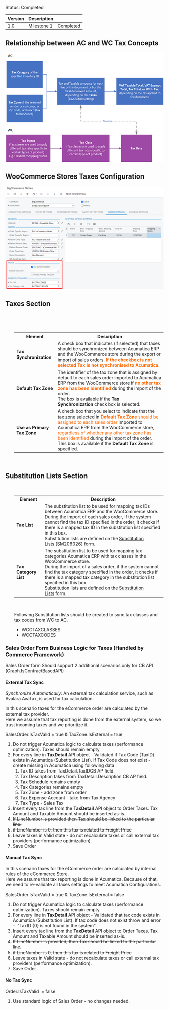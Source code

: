 
<p>Status: Completed</p>
<table>
<thead>
<tr>
<th>
<div class="tablesorter-header-inner">
<div class="tablesorter-header-inner">
<div class="tablesorter-header-inner">
<div class="tablesorter-header-inner">Version</div></div></div></div></th>
<th>
<div class="tablesorter-header-inner">
<div class="tablesorter-header-inner">
<div class="tablesorter-header-inner">
<div class="tablesorter-header-inner">Description</div></div></div></div></th>
<th colspan="1">
<div class="tablesorter-header-inner">
<div class="tablesorter-header-inner">
<div class="tablesorter-header-inner">
<div class="tablesorter-header-inner">&nbsp;</div></div></div></div></th></tr></thead>
<tbody>
<tr>
<td>1.0</td>
<td>Milestone 1</td>
<td colspan="1">Completed</td></tr></tbody></table>
<h2>Relationship between AC and WC Tax Concepts</h2>

![Screenshot](/Specifications/Spec%20Images/Tax1.png)

<h2>WooCommerce Stores Taxes Configuration</h2>

![Screenshot](/Specifications/Spec%20Images/Tax2.png)

<h2 class="wikiH2 separator">Taxes Section</h2>
<div class="section sH2" style="margin-left: 2.0em;">
<p>&nbsp;</p>
<p>&nbsp;</p>
<table>
<tbody>
<tr>
<th>Element</th>
<th>Description</th></tr>
<tr>
<td><strong>Tax Synchronization</strong></td>
<td>A check box that indicates (if selected) that taxes should be synchronized between Acumatica ERP and the WooCommerce store during the export or import of sales orders. <span style="color: rgb(255,102,0);"><strong>If the checkbox is not selected Tax is not synchronised to Acumatica.</strong></span></td></tr>
<tr>
<td><strong>Default Tax Zone</strong></td>
<td>The identifier of the tax zone that is assigned by default to each sales order imported to Acumatica ERP from the WooCommerce store if <span style="color: rgb(255,102,0);"><strong>no other tax zone has been identified</strong></span> during the import of the order.<br />The box is available if the&nbsp;<strong>Tax Synchronization</strong>&nbsp;check box is selected.</td></tr>
<tr>
<td><strong>Use as Primary Tax Zone</strong></td>
<td>A check box that you select to indicate that the tax zone selected in&nbsp;<span style="color: rgb(255,102,0);"><strong>Default Tax Zone</strong>&nbsp;should be assigned to each sales order i</span>mported to Acumatica ERP from the WooCommerce store,<span style="color: rgb(255,102,0);"> regardless of whether any other tax zone has been identified</span> during the import of the order.<br />This box is available if the&nbsp;<strong>Default Tax Zone</strong>&nbsp;is specified.</td></tr></tbody></table>
<p>&nbsp;</p></div>
<h2 class="wikiH2 separator">Substitution Lists Section</h2>
<div class="section sH2" style="margin-left: 2.0em;">
<p>&nbsp;</p>
<table>
<tbody>
<tr>
<th>Element</th>
<th>Description</th></tr>
<tr>
<td><strong>Tax List</strong></td>
<td>The substitution list to be used for mapping tax IDs between Acumatica ERP and the WooCommerce store.<br />During the import of each sales order, if the system cannot find the tax ID specified in the order, it checks if there is a mapped tax ID in the substitution list specified in this box.<br />Substitution lists are defined on the&nbsp;<a class="wikilink pagelink" href="http://dlk1pde165/AcumaticaDB21R1Beta2/(W(15))/Wiki/ShowWiki.aspx?wikiname=HelpRoot_FormReference&amp;PageID=e1b0125f-cb2f-4451-91af-c5eeaff3b5ac">Substitution Lists</a>&nbsp;(<a class="wikilink pagelink" href="http://dlk1pde165/AcumaticaDB21R1Beta2/?ScreenId=SM206026">SM206026</a>) form.</td></tr>
<tr>
<td><strong>Tax Category List</strong></td>
<td>The substitution list to be used for mapping tax categories Acumatica ERP with tax classes in the WooCommerce store.<br />During the import of a sales order, if the system cannot find the tax category specified in the order, it checks if there is a mapped tax category in the substitution list specified in this box.<br />Substitution lists are defined on the&nbsp;<a class="wikilink pagelink" href="http://dlk1pde165/AcumaticaDB21R1Beta2/(W(15))/Wiki/ShowWiki.aspx?wikiname=HelpRoot_FormReference&amp;PageID=e1b0125f-cb2f-4451-91af-c5eeaff3b5ac">Substitution Lists</a>&nbsp;form.</td></tr></tbody></table>
<p>&nbsp;</p>
<p>Following Substitution lists should be created to sync tax classes and tax codes from WC to AC.</p>
<ul>
<li>WCCTAXCLASSES</li>
<li>WCCTAXCODES</li></ul></div>
<h3>Sales Order Form Business Logic for Taxes (Handled by Commerce Framework)</h3>
<p>Sales Order form Should support 2 additional scenarios only for CB API (Graph.IsContractBasedAPI)</p>
<h4>External Tax Sync</h4>
<p><em>Synchronize Automatically</em><span>: An external tax calculation service, such as Avalara AvaTax, is used for tax calculation.</span></p>
<p><span>In this scenario taxes for the eCommerce order are calculated by the external tax provider.<br />Here we assume that tax reporting is done from the external system, so we trust incoming taxes and we prioritize it.</span></p>
<p>SalesOrder.IsTaxValid = true &amp; TaxZone.IsExternal = true</p>
<ol>
<li>Do not trigger Acumatica logic to calculate taxes (performance optimization). Taxes should remain empty</li>
<li>For every line in&nbsp;<strong>TaxDetail</strong>&nbsp;API object&nbsp;- Validated if Tax Code (TaxID) exists in Acumatica (Substitution List).&nbsp;If Tax Code does not exist - create missing in Acumatica using following data
<ol>
<li>Tax ID&nbsp;takes from TaxDetail.TaxIDCB AP field.</li>
<li>Tax Description takes from TaxDetail.Description CB AP field.</li>
<li><span style="color: rgb(0,0,0);">Tax Schedule</span>&nbsp;remains empty</li>
<li>Tax Categories remains empty</li>
<li>Tax Zone - add zone from order</li>
<li>Tax Expense Account - take from Tax Agency</li>
<li>Tax Type - Sales Tax</li></ol></li>
<li>Insert every tax line from the&nbsp;<strong>TaxDetail</strong>&nbsp;API object to Order Taxes. Tax Amount and Taxable Amount should be inserted as-is.</li>
<li><s>If LineNumber is provided then Tax should be linked to the particular line.</s></li>
<li><s>if LineNumber is&nbsp;0, then this tax is related to Freight Price</s></li>
<li>Leave taxes in Valid state - do not recalculate taxes or call external tax providers (performance optimization).</li>
<li>Save Order</li></ol>
<h4>Manual Tax Sync</h4>
<p>In this scenario taxes for the eCommerce order are calculated by internal rules of the eCommerce Store.&nbsp;<br />Here we assume that tax reporting is done in Acumatica. Because of that, we need to re-validate all taxes settings to meet Acumatica Configurations.</p>
<p>SalesOrder.IsTaxValid = true &amp; TaxZone.IsExternal = false</p>
<ol>
<li>Do not trigger Acumatica logic to calculate taxes (performance optimization). Taxes should remain empty</li>
<li>For every line in&nbsp;<strong>TaxDetail</strong>&nbsp;API object&nbsp;- Validated that tax code exists in Acumatica (Substitution List). If tax code does not exist throw and error -&nbsp; &quot;TaxID&nbsp;{0} is not found in the system&quot;.</li>
<li>Insert every tax line from the&nbsp;<strong>TaxDetail</strong>&nbsp;API object to Order Taxes. Tax Amount and Taxable Amount should be inserted as-is.</li>
<li><s>If LineNumber is provided, then Tax should be linked to the particular line.</s></li>
<li><s>if LineNumber is&nbsp;0, then this tax is related to Freight Price</s></li>
<li>Leave taxes in Valid state - do not recalculate taxes or call external tax providers&nbsp;(performance optimization).</li>
<li>Save Order</li></ol>
<h4>No Tax&nbsp;Sync</h4>
<p>Order.IsTaxValid&nbsp; = false</p>
<ol>
<li>Use standard logic of Sales Order - no changes needed.</li></ol>
<p>&nbsp;</p>
<p>&nbsp;</p>
<p>&nbsp;</p>
<p>&nbsp;</p>
